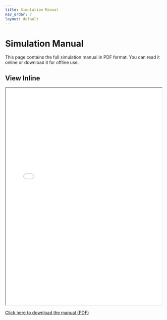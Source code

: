 ```yaml
---
title: Simulation Manual
nav_order: 7
layout: default
---
```


# Simulation Manual

This page contains the full simulation manual in PDF format. You can read it online or download it for offline use.

## View Inline

<iframe src="FOS_Simulation/docs/simulation-manual.pdf" width="100%" height="700px">
  Your browser does not support PDF viewing. You can download it instead:
  <a href="FOS_Simulation/docs/simulation-manual.pdf">Download PDF</a>.
</iframe>

[Click here to download the manual (PDF)](FOS_Simulation/docs/simulation-manual.pdf)

